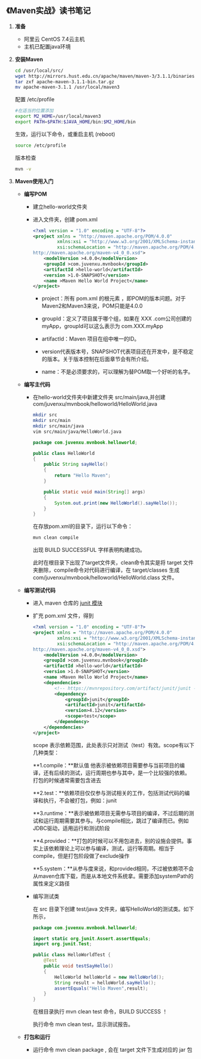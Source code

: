 ## 《Maven实战》读书笔记

1. **准备**

   * 阿里云 CentOS 7.4云主机
   * 主机已配置java环境

2. **安装Maven**

   ```bash
   cd /usr/local/src/
   wget http://mirrors.hust.edu.cn/apache/maven/maven-3/3.1.1/binaries/apache-maven-3.1.1-bin.tar.gz
   tar zxf apache-maven-3.1.1-bin.tar.gz
   mv apache-maven-3.1.1 /usr/local/maven3
   ```

   配置 /etc/profile

   ```bash
   #在适当的位置添加
   export M2_HOME=/usr/local/maven3
   export PATH=$PATH:$JAVA_HOME/bin:$M2_HOME/bin
   ```

   生效，运行以下命令，或重启主机 (reboot)

   ```bash
   source /etc/profile
   ```

   版本检查

   ```bash
   mvn -v
   ```

3. **Maven使用入门**

   * **编写POM**

     * 建立hello-world文件夹

     * 进入文件夹，创建 pom.xml

       ```xml
       <?xml version = "1.0" encoding = "UTF-8"?>
       <project xmlns = "http://maven.apache.org/POM/4.0.0"
                xmlns:xsi = "http://www.w3.org/2001/XMLSchema-instance"
                xsi:schemaLocation = "http://maven.apache.org/POM/4.0.0
       http://maven.apache.org/maven-v4_0_0.xsd">
           <modelVersion >4.0.0</modelVersion>
           <groupId >com.juvenxu.mvnbook</groupId>
           <artifactId >hello-world</artifactId>
           <version >1.0-SNAPSHOT</version>
           <name >Maven Hello World Project</name>
       </project>
       ```

       + project：所有 pom.xml 的根元素 ，即POM的版本问题。对于Maven2和Maven3来说，POM只能是4.0.0

       + groupId：定义了项目属于哪个组，如果在 XXX .com公司创建的myApp，groupId可以这么表示为 com.XXX.myApp
       + artifactId：Maven 项目在组中唯一的ID。
       + version代表版本号，SNAPSHOT代表项目还在开发中，是不稳定的版本。关于版本控制在后面章节会有所介绍。
       + name：不是必须要求的，可以理解为替POM取一个好听的名字。

   * **编写主代码**

     * 在hello-world文件夹中新建文件夹 src/main/java,并创建com/juvenxu/mvnbook/helloworld/HelloWorld.java

       ```bash
       mkdir src
       mkdir src/main
       mkdir src/main/java
       vim src/main/java/HelloWorld.java
       ```

       ```java
       package com.juvenxu.mvnbook.helloworld;
       
       public class HelloWorld
       {
           public String sayHello()
           {
               return "Hello Maven";
           }
       
           public static void main(String[] args)
           {
               System.out.print(new HelloWorld().sayHello());
           }
       }
       ```

       在存放pom.xml的目录下，运行以下命令：

       ```bash
       mvn clean compile
       ```

       出现  BUILD SUCCESSFUL 字样表明构建成功。

       此时在根目录下出现了target文件夹，clean命令其实是将 target 文件夹删除，compile命令对代码进行编译，在 target/classes 生成 com/juvenxu/mvnbook/helloworld/HelloWorld.class 文件。

   * **编写测试代码**

     * 进入 maven 仓库的 <a href="https://mvnrepository.com/artifact/junit/junit/4.12">junit 模块</a>

     * 扩充 pom.xml 文件，得到

       ```xml
       <?xml version = "1.0" encoding = "UTF-8"?>
       <project xmlns = "http://maven.apache.org/POM/4.0.0"
                xmlns:xsi = "http://www.w3.org/2001/XMLSchema-instance"
                xsi:schemaLocation = "http://maven.apache.org/POM/4.0.0
       http://maven.apache.org/maven-v4_0_0.xsd">
           <modelVersion >4.0.0</modelVersion>
           <groupId >com.juvenxu.mvnbook</groupId>
           <artifactId >hello-world</artifactId>
           <version >1.0-SNAPSHOT</version>
           <name >Maven Hello World Project</name>
           <dependencies>
               <!-- https://mvnrepository.com/artifact/junit/junit -->
               <dependency>
                   <groupId>junit</groupId>
                   <artifactId>junit</artifactId>
                   <version>4.12</version>
                   <scope>test</scope>
               </dependency>
           </dependencies>
       </project>
       ```

       scope 表示依赖范围，此处表示只对测试（test）有效。scope有以下几种类型：

       **1.compile：**默认值  他表示被依赖项目需要参与当前项目的编译，还有后续的测试，运行周期也参与其中，是一个比较强的依赖。打包的时候通常需要包含进去

       **2.test：**依赖项目仅仅参与测试相关的工作，包括测试代码的编译和执行，不会被打包，例如：junit

       **3.runtime：**表示被依赖项目无需参与项目的编译，不过后期的测试和运行周期需要其参与。与compile相比，跳过了编译而已。例如JDBC驱动，适用运行和测试阶段

       **4.provided：**打包的时候可以不用包进去，别的设施会提供。事实上该依赖理论上可以参与编译，测试，运行等周期。相当于compile，但是打包阶段做了exclude操作

       **5.system：**从参与度来说，和provided相同，不过被依赖项不会从maven仓库下载，而是从本地文件系统拿。需要添加systemPath的属性来定义路径

     * 编写测试类

       在 src 目录下创建 test/java 文件夹，编写HelloWorld的测试类。如下所示， 

       ```java
       package com.juvenxu.mvnbook.helloworld;
       
       import static org.junit.Assert.assertEquals;
       import org.junit.Test;
       
       public class HelloWorldTest {
           @Test
           public void testSayHello()
           {
               HelloWorld helloWorld = new HelloWorld();
               String result = helloWorld.sayHello();
               assertEquals("Hello Maven",result);
           }
       }
       ```

       在根目录执行 mvn clean test 命令，BUILD SUCCESS ！

       执行命令 mvn clean test，显示测试报告。

   * **打包和运行**
     * 运行命令 mvn clean package , 会在 target 文件下生成对应的 jar 包